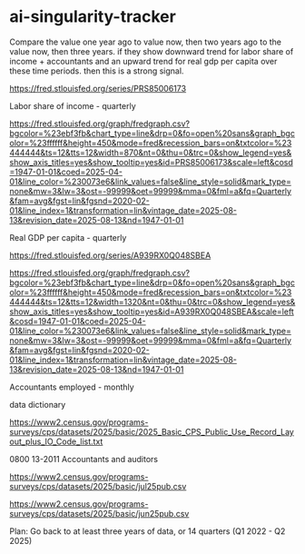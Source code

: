 # ai-singularity-tracker


Compare the value one year ago to value now, then two years ago to the value now, then three years. if they show downward trend for labor share of income + accountants and an upward trend for real gdp per capita over these time periods. then this is a strong signal.

https://fred.stlouisfed.org/series/PRS85006173

Labor share of income - quarterly

https://fred.stlouisfed.org/graph/fredgraph.csv?bgcolor=%23ebf3fb&chart_type=line&drp=0&fo=open%20sans&graph_bgcolor=%23ffffff&height=450&mode=fred&recession_bars=on&txtcolor=%23444444&ts=12&tts=12&width=870&nt=0&thu=0&trc=0&show_legend=yes&show_axis_titles=yes&show_tooltip=yes&id=PRS85006173&scale=left&cosd=1947-01-01&coed=2025-04-01&line_color=%230073e6&link_values=false&line_style=solid&mark_type=none&mw=3&lw=3&ost=-99999&oet=99999&mma=0&fml=a&fq=Quarterly&fam=avg&fgst=lin&fgsnd=2020-02-01&line_index=1&transformation=lin&vintage_date=2025-08-13&revision_date=2025-08-13&nd=1947-01-01


Real GDP per capita - quarterly

https://fred.stlouisfed.org/series/A939RX0Q048SBEA

https://fred.stlouisfed.org/graph/fredgraph.csv?bgcolor=%23ebf3fb&chart_type=line&drp=0&fo=open%20sans&graph_bgcolor=%23ffffff&height=450&mode=fred&recession_bars=on&txtcolor=%23444444&ts=12&tts=12&width=1320&nt=0&thu=0&trc=0&show_legend=yes&show_axis_titles=yes&show_tooltip=yes&id=A939RX0Q048SBEA&scale=left&cosd=1947-01-01&coed=2025-04-01&line_color=%230073e6&link_values=false&line_style=solid&mark_type=none&mw=3&lw=3&ost=-99999&oet=99999&mma=0&fml=a&fq=Quarterly&fam=avg&fgst=lin&fgsnd=2020-02-01&line_index=1&transformation=lin&vintage_date=2025-08-13&revision_date=2025-08-13&nd=1947-01-01

Accountants employed - monthly


data dictionary

https://www2.census.gov/programs-surveys/cps/datasets/2025/basic/2025_Basic_CPS_Public_Use_Record_Layout_plus_IO_Code_list.txt

0800	13-2011	Accountants and auditors		

https://www2.census.gov/programs-surveys/cps/datasets/2025/basic/jul25pub.csv

https://www2.census.gov/programs-surveys/cps/datasets/2025/basic/jun25pub.csv



Plan: Go back to at least three years of data, or 14 quarters (Q1 2022 - Q2 2025)

